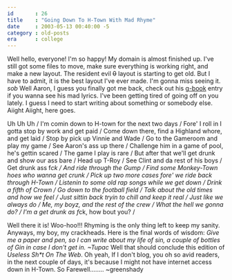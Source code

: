 ```yaml
---
id       : 26
title    : "Going Down To H-Town With Mad Rhyme"
date     : 2003-05-13 00:40:00 -5
category : old-posts
era      : college
---
```


Well hello, everyone!  I'm so happy!  My domain is almost finished up.  I've still got some files to move, make sure everything is working right, and make a new layout.  The resident evil <del> 0</del> layout is starting to get old.  But I have to admit, it is the best layout I've ever made.  I'm gonna miss seeing it.  <em> *sob*</em>  Well Aaron, I guess you finally got me back, check out his <a href="http://gresevil.signmyguestbook.com" title="Guestbook"> g-book</a> entry if you wanna see his mad lyrics.  I've been getting tired of going off on you lately.  I guess I need to start writing about something or somebody else.  Aiight Aiight, here goes.

Uh Uh Uh /
I'm comin down to H-town for the next two days /
Fore' I roll in I gotta stop by work and get paid /
Come down there, find a Highland whore, and get laid /
Stop by pick up Vinnie and Wade /
Go to the Gameroom and play my game /
See Aaron's ass up there /
Challenge him in a game of pool, he's gettin scared /
The game I play is rare /
But after that we'll get drunk and show our ass bare /
Head up T-Roy /
See Clint and da rest of his boys /
Get drunk ass f*ck /
And ride through the Gump /
Find some Monkey-Town hoes who wanna get crunk /
Pick up two more cases fore' we ride back through H-Town /
Listenin to some old rap songs while we get down /
Drink a fifth of Crown /
Go down to the football field /
Talk about the old times and how we feel /
Just sittin back tryin to chill and keep it real /
Just like we always do /
Me, my boyz, and the rest of the crew /
What the hell we gonna do? /
I'm a get drunk as f*ck, how bout you? /

Well there it is!  Woo-hoo!!!  Rhyming is the only thing left to keep my sanity.  Anyways, my boy, my crackheads.  Here is the final words of wisdom:  <em> Give me a paper and pen, so I can write about my life of sin, a couple of bottles of Gin in case I don't get in.  ~Tupac</em>  Well that should conclude this edition of <em> Useless Sh*t On The Web</em>.  Oh yeah, If I don't blog, you oh so avid readers, in the next couple of days, it's because I might not have internet access down in H-Town.  So Farewell........  ~greenshady
